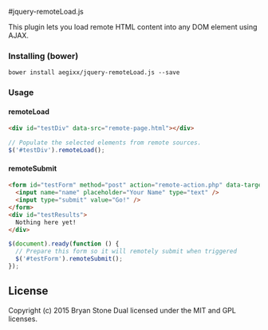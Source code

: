 #jquery-remoteLoad.js
 
This plugin lets you load remote HTML content into any DOM element using AJAX.

### Installing (bower)
```
bower install aegixx/jquery-remoteLoad.js --save
````

### Usage

#### remoteLoad
```html
<div id="testDiv" data-src="remote-page.html"></div>
````

```javascript
// Populate the selected elements from remote sources.
$('#testDiv').remoteLoad();
````

#### remoteSubmit
```html
<form id="testForm" method="post" action="remote-action.php" data-target="#testResults">
  <input name="name" placeholder="Your Name" type="text" />
  <input type="submit" value="Go!" />
</form>
<div id="testResults">
  Nothing here yet!
</div>
````

```javascript
$(document).ready(function () {
  // Prepare this form so it will remotely submit when triggered
  $('#testForm').remoteSubmit();
});
````

## License
Copyright (c) 2015 Bryan Stone
Dual licensed under the MIT and GPL licenses.